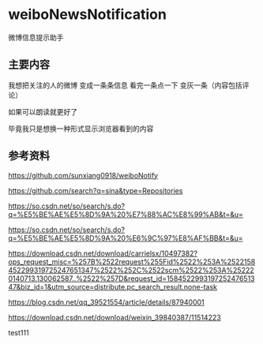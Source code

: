 # weiboNewsNotification

微博信息提示助手

## 主要内容

我想把关注的人的微博 变成一条条信息 看完一条点一下 变灰一条（内容包括评论）

如果可以朗读就更好了

毕竟我只是想换一种形式显示浏览器看到的内容

## 参考资料

https://github.com/sunxiang0918/weiboNotify

https://github.com/search?q=sina&type=Repositories

https://so.csdn.net/so/search/s.do?q=%E5%BE%AE%E5%8D%9A%20%E7%88%AC%E8%99%AB&t=&u=

https://so.csdn.net/so/search/s.do?q=%E5%BE%AE%E5%8D%9A%20%E6%9C%97%E8%AF%BB&t=&u=

https://download.csdn.net/download/carrielsx/10497382?ops_request_misc=%257B%2522request%255Fid%2522%253A%2522158452299319725247651347%2522%252C%2522scm%2522%253A%252220140713.130062587..%2522%257D&request_id=158452299319725247651347&biz_id=1&utm_source=distribute.pc_search_result.none-task

https://blog.csdn.net/qq_39521554/article/details/87940001

https://download.csdn.net/download/weixin_39840387/11514223

test111
